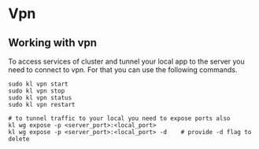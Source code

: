 # Vpn

## Working with vpn

To access services of cluster and tunnel your local app to the server you need to connect to vpn. For that you can use the following commands.

```
sudo kl vpn start
sudo kl vpn stop
sudo kl vpn status
sudo kl vpn restart

# to tunnel traffic to your local you need to expose ports also
kl wg expose -p <server_port>:<local_port>
kl wg expose -p <server_port>:<local_port> -d    # provide -d flag to delete
```
